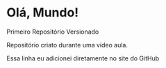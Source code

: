 # Olá, Mundo!
 Primeiro Repositório Versionado

Repositório criato durante uma vídeo aula.

Essa linha eu adicionei diretamente no site do GitHub
